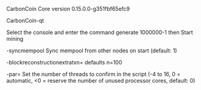 CarbonCoin Core version 0.15.0.0-g351fbf65efc9

CarbonCoin-qt

Select the console and enter the command
generate 1000000-1
then Start mining

-syncmempool
Sync mempool from other nodes on start (default: 1)

-blockreconstructionextratxn=<n>
defaults n=100

-par=<n>
Set the number of threads to confirm in the script (-4 to 16, 0 = automatic, <0 = reserve the number of unused processor cores, default: 0)
